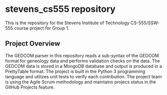 # stevens_cs555 repository
This is the repository for the Stevens Institute of Technology CS-555/SSW-555 course project for Group 1.
## Project Overview
The GEDCOM parser in this repository reads a sub-syntax of the GEDCOM format for geneology data and performs validation checks on the data. The GEDCOM data is stored in a MongoDB database and output is produced in a PrettyTable format. The project is built in the Python 3 programming language and utilizes unit tests to verify each contribution. The project team is using the Agile Scrum methodology and maintains projecs status in the GitHub Projects feature.